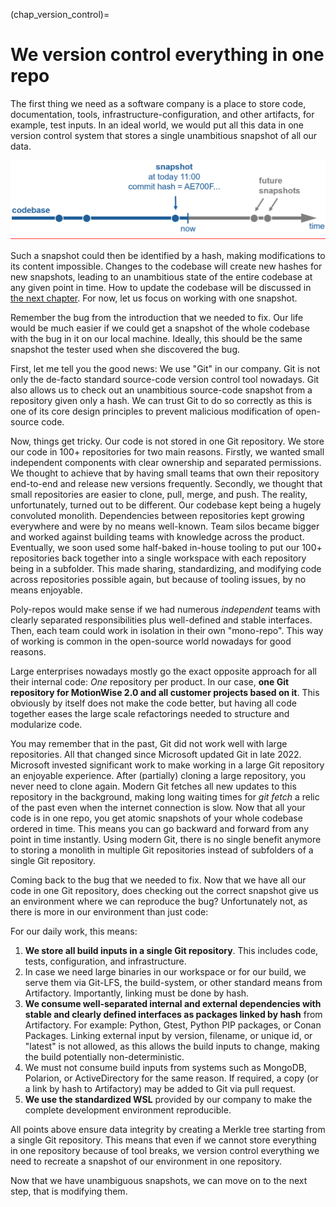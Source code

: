 (chap_version_control)=
# We version control everything in one repo

The first thing we need as a software company is a place to store code, documentation, tools, infrastructure-configuration, and other artifacts, for example, test inputs. In an ideal world, we would put all this data in one version control system that stores a single unambitious snapshot of all our data. 

![a snapshot of the entire codebase](img/2/snapshot.png)

Such a snapshot could then be identified by a hash, making modifications to its content impossible. Changes to the codebase will create new hashes for new snapshots, leading to an unambitious state of the entire codebase at any given point in time. How to update the codebase will be discussed in [the next chapter](develop_at_head). For now, let us focus on working with one snapshot. 

Remember the bug from the introduction that we needed to fix. Our life would be much easier if we could get a snapshot of the whole codebase with the bug in it on our local machine. Ideally, this should be the same snapshot the tester used when she discovered the bug. 

First, let me tell you the good news: We use "Git" in our company. Git is not only the de-facto standard source-code version control tool nowadays. Git also allows us to check out an unambitious source-code snapshot from a repository given only a hash. We can trust Git to do so correctly as this is one of its core design principles to prevent malicious modification of open-source code. 

Now, things get tricky. Our code is not stored in one Git repository. We store our code in 100+ repositories for two main reasons. Firstly, we wanted small independent components with clear ownership and separated permissions. We thought to achieve that by having small teams that own their repository end-to-end and release new versions frequently. Secondly, we thought that small repositories are easier to clone, pull, merge, and push. The reality, unfortunately, turned out to be different. Our codebase kept being a hugely convoluted monolith. Dependencies between repositories kept growing everywhere and were by no means well-known. Team silos became bigger and worked against building teams with knowledge across the product. Eventually, we soon used some half-baked in-house tooling to put our 100+ repositories back together into a single workspace with each repository being in a subfolder. This made sharing, standardizing, and modifying code across repositories possible again, but because of tooling issues, by no means enjoyable.

Poly-repos would make sense if we had numerous _independent_ teams with clearly separated responsibilities plus well-defined and stable interfaces. Then, each team could work in isolation in their own "mono-repo". This way of working is common in the open-source world nowadays for good reasons. 

Large enterprises nowadays mostly go the exact opposite approach for all their internal code: _One_ repository per product. In our case, **one Git repository for MotionWise 2.0 and all customer projects based on it**. This obviously by itself does not make the code better, but having all code together eases the large scale refactorings needed to structure and modularize code. 

You may remember that in the past, Git did not work well with large repositories. All that changed since Microsoft updated Git in late 2022. Microsoft invested significant work to make working in a large Git repository an enjoyable experience. After (partially) cloning a large repository, you never need to clone again. Modern Git fetches all new updates to this repository in the background, making long waiting times for _git fetch_ a relic of the past even when the internet connection is slow. Now that all your code is in one repo, you get atomic snapshots of your whole codebase ordered in time. This means you can go backward and forward from any point in time instantly. Using modern Git, there is no single benefit anymore to storing a monolith in multiple Git repositories instead of subfolders of a single Git repository.

Coming back to the bug that we needed to fix. Now that we have all our code in one Git repository, does checking out the correct snapshot give us an environment where we can reproduce the bug? Unfortunately not, as there is more in our environment than just code:

For our daily work, this means:

1. **We store all build inputs in a single Git repository**. This includes code, tests, configuration, and infrastructure.
2. In case we need large binaries in our workspace or for our build, we serve them via Git-LFS, the build-system, or other standard means from Artifactory. Importantly, linking must be done by hash. 
3. **We consume well-separated internal and external dependencies with stable and clearly defined interfaces as packages linked by hash** from Artifactory. For example: Python, Gtest, Python PIP packages, or Conan Packages. Linking external input by version, filename, or unique id, or "latest" is not allowed, as this allows the build inputs to change, making the build potentially non-deterministic. 
4. We must not consume build inputs from systems such as MongoDB, Polarion, or ActiveDirectory for the same reason. If required, a copy (or a link by hash to Artifactory) may be added to Git via pull request.
5. **We use the standardized WSL** provided by our company to make the complete development environment reproducible.

All points above ensure data integrity by creating a Merkle tree starting from a single Git repository. This means that even if we cannot store everything in one repository because of tool breaks, we version control everything we need to recreate a snapshot of our environment in one repository.

Now that we have unambiguous snapshots, we can move on to the next step, that is modifying them.



